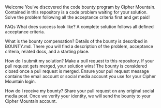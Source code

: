 Welcome
You've discovered the code bounty program by Cipher Mountain. Contained in this repository is a code problem waiting for your solution. Solve the problem following all the acceptance criteria first and get paid!

FAQs
What does success look like?
A complete solution follows all defined acceptance criteria.

What is the bounty compensation?
Details of the bounty is described in BOUNTY.md. There you will find a description of the problem, acceptance criteria, related docs, and a starting place.

How do I submit my solution?
Make a pull request to this repository. If your pull request gets merged, your solution wins! The bounty is considered closed once a pull request is merged. Ensure your pull request message contains the email account or social media account you use for your Cipher Mountain login.

How do I receive my bounty?
Share your pull request on any original social media post. Once we verify your identity, we will send the bounty to your Cipher Mountain account.
